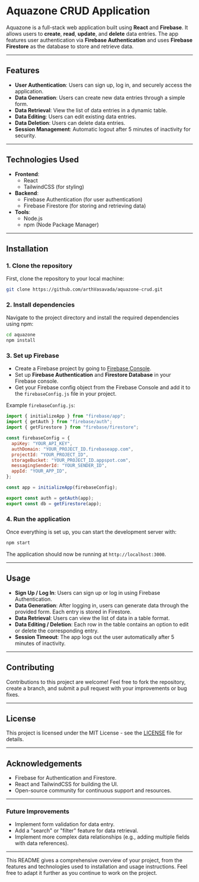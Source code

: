# **Aquazone CRUD Application**

Aquazone is a full-stack web application built using **React** and **Firebase**. It allows users to **create**, **read**, **update**, and **delete** data entries. The app features user authentication via **Firebase Authentication** and uses **Firebase Firestore** as the database to store and retrieve data.

---

## **Features**

- **User Authentication**: Users can sign up, log in, and securely access the application.
- **Data Generation**: Users can create new data entries through a simple form.
- **Data Retrieval**: View the list of data entries in a dynamic table.
- **Data Editing**: Users can edit existing data entries.
- **Data Deletion**: Users can delete data entries.
- **Session Management**: Automatic logout after 5 minutes of inactivity for security.

---

## **Technologies Used**

- **Frontend**: 
  - React
  - TailwindCSS (for styling)
- **Backend**:
  - Firebase Authentication (for user authentication)
  - Firebase Firestore (for storing and retrieving data)
- **Tools**:
  - Node.js
  - npm (Node Package Manager)

---

## **Installation**

### **1. Clone the repository**
First, clone the repository to your local machine:

```bash
git clone https://github.com/arthVasavada/aquazone-crud.git
```

### **2. Install dependencies**
Navigate to the project directory and install the required dependencies using npm:

```bash
cd aquazone
npm install
```

### **3. Set up Firebase**
- Create a Firebase project by going to [Firebase Console](https://console.firebase.google.com/).
- Set up **Firebase Authentication** and **Firestore Database** in your Firebase console.
- Get your Firebase config object from the Firebase Console and add it to the `firebaseConfig.js` file in your project.

Example `firebaseConfig.js`:

```js
import { initializeApp } from "firebase/app";
import { getAuth } from "firebase/auth";
import { getFirestore } from "firebase/firestore";

const firebaseConfig = {
  apiKey: "YOUR_API_KEY",
  authDomain: "YOUR_PROJECT_ID.firebaseapp.com",
  projectId: "YOUR_PROJECT_ID",
  storageBucket: "YOUR_PROJECT_ID.appspot.com",
  messagingSenderId: "YOUR_SENDER_ID",
  appId: "YOUR_APP_ID",
};

const app = initializeApp(firebaseConfig);

export const auth = getAuth(app);
export const db = getFirestore(app);
```

### **4. Run the application**
Once everything is set up, you can start the development server with:

```bash
npm start
```

The application should now be running at `http://localhost:3000`.

---

## **Usage**

- **Sign Up / Log In**: Users can sign up or log in using Firebase Authentication.
- **Data Generation**: After logging in, users can generate data through the provided form. Each entry is stored in Firestore.
- **Data Retrieval**: Users can view the list of data in a table format.
- **Data Editing / Deletion**: Each row in the table contains an option to edit or delete the corresponding entry.
- **Session Timeout**: The app logs out the user automatically after 5 minutes of inactivity.

---

## **Contributing**

Contributions to this project are welcome! Feel free to fork the repository, create a branch, and submit a pull request with your improvements or bug fixes.

---

## **License**

This project is licensed under the MIT License - see the [LICENSE](LICENSE) file for details.

---

## **Acknowledgements**

- Firebase for Authentication and Firestore.
- React and TailwindCSS for building the UI.
- Open-source community for continuous support and resources.

---

### **Future Improvements**

- Implement form validation for data entry.
- Add a "search" or "filter" feature for data retrieval.
- Implement more complex data relationships (e.g., adding multiple fields with data references).

---

This README gives a comprehensive overview of your project, from the features and technologies used to installation and usage instructions. Feel free to adapt it further as you continue to work on the project.